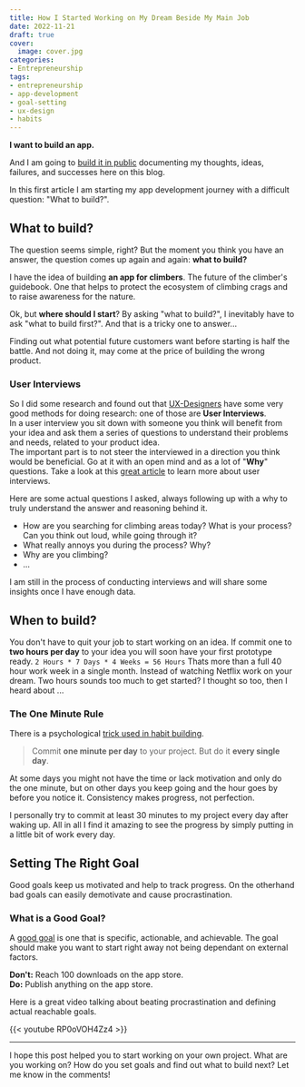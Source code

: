```yaml
---
title: How I Started Working on My Dream Beside My Main Job
date: 2022-11-21
draft: true
cover:
  image: cover.jpg
categories:
- Entrepreneurship
tags:
- entrepreneurship
- app-development
- goal-setting
- ux-design
- habits
---
```


**I want to build an app.**  

And I am going to [build it in public][build-in-public] documenting my thoughts, ideas, failures, and successes here on this blog.

In this first article I am starting my app development journey with a difficult question: "What to build?".

## What to build?

The question seems simple, right? But the moment you think you have an answer, the question comes up again and again: **what to build?**

I have the idea of building **an app for climbers**. The future of the climber's guidebook. One that helps to protect the ecosystem of climbing crags and to raise awareness for the nature.

Ok, but **where should I start**? By asking "what to build?", I inevitably have to ask "what to build first?". And that is a tricky one to answer...

Finding out what potential future customers want before starting is half the battle. And not doing it, may come at the price of building the wrong product.

### User Interviews

So I did some research and found out that [UX-Designers][what-is-ux-design] have some very good methods for doing research: one of those are **User Interviews**.  
In a user interview you sit down with someone you think will benefit from your idea and ask them a series of questions to understand their problems and needs, related to your product idea.  
The important part is to not steer the interviewed in a direction you think would be beneficial. Go at it with an open mind and as a lot of "**Why**" questions. Take a look at this [great article][user-interviews] to learn more about user interviews.

Here are some actual questions I asked, always following up with a why to truly understand the answer and reasoning behind it.

- How are you searching for climbing areas today? What is your process? Can you think out loud, while going through it?
- What really annoys you during the process? Why?
- Why are you climbing?
- ...

I am still in the process of conducting interviews and will share some insights once I have enough data.

## When to build?

You don't have to quit your job to start working on an idea. If commit one to **two hours per day** to your idea you will soon have your first prototype ready. `2 Hours * 7 Days * 4 Weeks = 56 Hours` Thats more than a full 40 hour work week in a single month. Instead of watching Netflix work on your dream. Two hours sounds too much to get started? I thought so too, then I heard about ...

### The One Minute Rule

There is a psychological [trick used in habit building][atomic-habits].

> Commit **one minute per day** to your project. But do it **every single day**.

At some days you might not have the time or lack motivation and only do the one minute, but on other days you keep going and the hour goes by before you notice it. Consistency makes progress, not perfection.

I personally try to commit at least 30 minutes to my project every day after waking up. All in all I find it amazing to see the progress by simply putting in a little bit of work every day.

## Setting The Right Goal

Good goals keep us motivated and help to track progress. On the otherhand bad goals can easily demotivate and cause procrastination.

### What is a Good Goal?

A [good goal][goals] is one that is specific, actionable, and achievable. The goal should make you want to start right away not being dependant on external factors.  

**Don't:** Reach 100 downloads on the app store.  
**Do:** Publish anything on the app store.  

Here is a great video talking about beating procrastination and defining actual reachable goals.

{{< youtube RP0oVOH4Zz4 >}}

---

I hope this post helped you to start working on your own project. What are you working on? How do you set goals and find out what to build next? Let me know in the comments!

[build-in-public]: https://publiclab.co/building-in-public
[what-is-ux-design]: https://www.youtube.com/watch?v=SRec90j6lTY
[user-interviews]: https://www.shopify.com/partners/blog/user-interview
[atomic-habits]: https://jamesclear.com/atomic-habits
[goals]: https://sive.rs/goals
